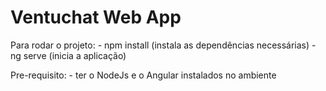 # Ventuchat Web App

Para rodar o projeto:
    - npm install (instala as dependências necessárias)
    - ng serve (inicia a aplicação)

Pre-requisito:
    - ter o NodeJs e o Angular instalados no ambiente

